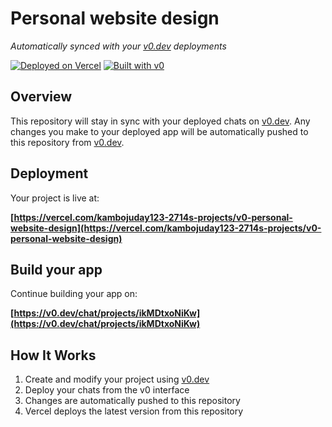 # Personal website design

*Automatically synced with your [v0.dev](https://v0.dev) deployments*

[![Deployed on Vercel](https://img.shields.io/badge/Deployed%20on-Vercel-black?style=for-the-badge&logo=vercel)](https://vercel.com/kambojuday123-2714s-projects/v0-personal-website-design)
[![Built with v0](https://img.shields.io/badge/Built%20with-v0.dev-black?style=for-the-badge)](https://v0.dev/chat/projects/ikMDtxoNiKw)

## Overview

This repository will stay in sync with your deployed chats on [v0.dev](https://v0.dev).
Any changes you make to your deployed app will be automatically pushed to this repository from [v0.dev](https://v0.dev).

## Deployment

Your project is live at:

**[https://vercel.com/kambojuday123-2714s-projects/v0-personal-website-design](https://vercel.com/kambojuday123-2714s-projects/v0-personal-website-design)**

## Build your app

Continue building your app on:

**[https://v0.dev/chat/projects/ikMDtxoNiKw](https://v0.dev/chat/projects/ikMDtxoNiKw)**

## How It Works

1. Create and modify your project using [v0.dev](https://v0.dev)
2. Deploy your chats from the v0 interface
3. Changes are automatically pushed to this repository
4. Vercel deploys the latest version from this repository